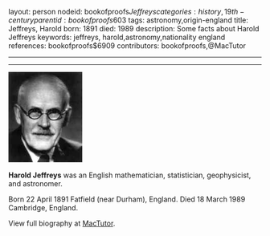 layout: person
nodeid: bookofproofs$Jeffreys
categories: history,19th-century
parentid: bookofproofs$603
tags: astronomy,origin-england
title: Jeffreys, Harold
born: 1891
died: 1989
description: Some facts about Harold Jeffreys
keywords: jeffreys, harold,astronomy,nationality england
references: bookofproofs$6909
contributors: bookofproofs,@MacTutor

---


---

![Jeffreys.jpg](https://github.com/bookofproofs/bookofproofs.github.io/blob/main/_sources/_assets/images/portraits/Jeffreys.jpg?raw=true)

**Harold Jeffreys** was an English mathematician, statistician, geophysicist, and astronomer.

Born 22 April 1891 Fatfield (near Durham), England. Died 18 March 1989 Cambridge, England.


View full biography at [MacTutor](https://mathshistory.st-andrews.ac.uk/Biographies/Jeffreys/).